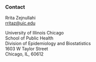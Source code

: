 ### Contact

Rrita Zejnullahi <br>
rritaz@uic.edu 


University of Illinois Chicago <br>
School of Public Health <br>
Division of Epidemiology and Biostatistics <br>
1603 W Taylor Street <br>
Chicago, IL, 60612 

